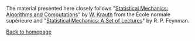 The material presented here closely follows "[Statistical Mechanics: Algorithms and Computations](https://www.amazon.com/Statistical-Mechanics-Algorithms-Computations-Physics/dp/0198515367)" by [W. Krauth](http://www.lps.ens.fr/~krauth/index.php/Main_Page) from the École normale supérieure and "[Statistical Mechanics: A Set of Lectures](https://www.amazon.com/Statistical-Mechanics-Lectures-Frontiers-Physics/dp/0201360764)" by R. P. Feynman.

[Back to homepage](https://dgoekmen.github.io)
